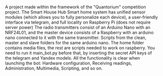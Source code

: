 A project made within the framework of the "Quantorium" competition project. The Smart House Hub Smart home system has unified sensor modules (which allows you to fully personalize each device), a user-friendly interface via telegram, and full locality on Raspberry Pi (does not require server power)
The radio transmitters consist of an Arduino Nano with an NRF24L01, and the master device consists of a Raspberry with an arduino nano connected to it with the same transmitter. 
Scripts from the clean, master and slave folders for the same arduino nano. The home folder contains media files, the rest are scripts needed to work on raspberry. You need to run it main_bot.py before that, by inserting the secret API keys of the telegram and Yandex models. 
All the functionality is clear when launching the bot: Hardware configuration, Receiving readings, Administration, Multimedia, Scripting, and so on.
